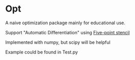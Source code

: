 [1]:https://en.wikipedia.org/wiki/Five-point_stencil

# Opt

A naive optimization package mainly for educational use.

Support "Automatic Differentiation" using [Five-point stencil][1]

Implemented with numpy, but scipy will be helpful

Example could be found in Test.py
